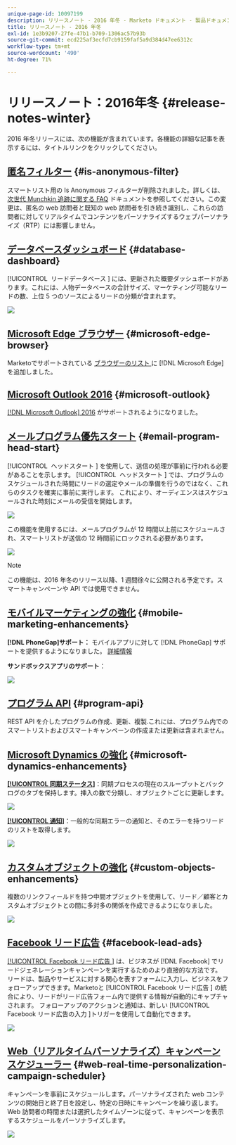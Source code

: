 ```yaml
---
unique-page-id: 10097199
description: リリースノート - 2016 年冬 - Marketo ドキュメント - 製品ドキュメント
title: リリースノート - 2016 年冬
exl-id: 1e3b9207-27fe-47b1-b709-1306ac57b93b
source-git-commit: ecd225af3ecfd7cb9159faf5a9d384d47ee6312c
workflow-type: tm+mt
source-wordcount: '490'
ht-degree: 71%

---
```


# リリースノート：2016年冬 {#release-notes-winter}

2016 年冬リリースには、次の機能が含まれています。各機能の詳細な記事を表示するには、タイトルリンクをクリックしてください。

## [匿名フィルター](/help/marketo/product-docs/administration/additional-integrations/add-munchkin-tracking-code-to-your-website/next-generation-munchkin-tracking-faq.md) {#is-anonymous-filter}

スマートリスト用の Is Anonymous フィルターが削除されました。詳しくは、[次世代 Munchkin 追跡に関する FAQ](/help/marketo/product-docs/administration/additional-integrations/add-munchkin-tracking-code-to-your-website/next-generation-munchkin-tracking-faq.md) ドキュメントを参照してください。この変更は、匿名の web 訪問者と既知の web 訪問者を引き続き識別し、これらの訪問者に対してリアルタイムでコンテンツをパーソナライズするウェブパーソナライズ（RTP）には影響しません。

## [データベースダッシュボード](/help/marketo/product-docs/core-marketo-concepts/smart-lists-and-static-lists/managing-people-in-smart-lists/database-dashboard.md)  {#database-dashboard}

[!UICONTROL &#x200B; リードデータベース &#x200B;] には、更新された概要ダッシュボードがあります。これには、人物データベースの合計サイズ、マーケティング可能なリードの数、上位 5 つのソースによるリードの分類が含まれます。

![](assets/image2016-1-12-16-3a18-3a7.png)

## [Microsoft Edge ブラウザー](/help/marketo/product-docs/administration/setup-administration/supported-browsers.md) {#microsoft-edge-browser}

Marketoでサポートされている [ ブラウザーのリスト ](https://docs.marketo.com/display/public/DOCS/Supported+Browsers) に [!DNL Microsoft Edge] を追加しました。

## [Microsoft Outlook 2016](/help/marketo/product-docs/marketo-sales-insight/msi-outlook-plugin/install-the-marketo-email-add-in-for-outlook-with-a-registration-code.md) {#microsoft-outlook}

[[!DNL Microsoft Outlook] 2016](/help/marketo/product-docs/marketo-sales-insight/msi-outlook-plugin/install-the-marketo-email-add-in-for-outlook-with-a-registration-code.md) がサポートされるようになりました。

## [メールプログラム優先スタート](/help/marketo/product-docs/email-marketing/email-programs/email-program-actions/head-start-for-email-programs.md) {#email-program-head-start}

[!UICONTROL &#x200B; ヘッドスタート &#x200B;] を使用して、送信の処理が事前に行われる必要があることを示します。 [!UICONTROL &#x200B; ヘッドスタート &#x200B;] では、プログラムのスケジュールされた時間にリードの選定やメールの準備を行うのではなく、これらのタスクを確実に事前に実行します。 これにより、オーディエンスはスケジュールされた時刻にメールの受信を開始します。

![](assets/image2016-1-11-15-3a38-3a3.png)

この機能を使用するには、メールプログラムが 12 時間以上前にスケジュールされ、スマートリストが送信の 12 時間前にロックされる必要があります。

![](assets/image2016-1-11-15-3a35-3a55.png)

>[!NOTE]
>
>この機能は、2016 年冬のリリース以降、1 週間徐々に公開される予定です。スマートキャンペーンや API では使用できません。

## [モバイルマーケティングの強化](/help/marketo/product-docs/mobile-marketing/admin/add-a-mobile-app.md) {#mobile-marketing-enhancements}

**[!DNL PhoneGap]サポート：** モバイルアプリに対して [!DNL PhoneGap] サポートを提供するようになりました。 [詳細情報](https://developers.marketo.com/documentation/mobile/phonegap-plugin/)

**サンドボックスアプリのサポート**：

![](assets/image2016-1-12-10-3a47-3a13.png)

## [プログラム API](https://developers.marketo.com/documentation/programs/) {#program-api}

REST API を介したプログラムの作成、更新、複製.これには、プログラム内でのスマートリストおよびスマートキャンペーンの作成または更新は含まれません。

## [Microsoft Dynamics の強化](/help/marketo/product-docs/crm-sync/microsoft-dynamics-sync/microsoft-dynamics-sync-details/sync-status.md) {#microsoft-dynamics-enhancements}

**[[!UICONTROL 同期ステータス]](/help/marketo/product-docs/crm-sync/microsoft-dynamics-sync/microsoft-dynamics-sync-details/sync-status.md)**：同期プロセスの現在のスループットとバックログのタブを保持します。挿入の数で分類し、オブジェクトごとに更新します。

![](assets/pending-backog-cropped.png)

**[[!UICONTROL 通知]](/help/marketo/product-docs/core-marketo-concepts/miscellaneous/understanding-notifications/notification-types.md)**：一般的な同期エラーの通知と、そのエラーを持つリードのリストを取得します。

![](assets/image2016-1-12-8-3a13-3a9.png)

## [カスタムオブジェクトの強化](/help/marketo/product-docs/administration/marketo-custom-objects/create-marketo-custom-objects.md) {#custom-objects-enhancements}

複数のリンクフィールドを持つ中間オブジェクトを使用して、リード／顧客とカスタムオブジェクトとの間に多対多の関係を作成できるようになりました。

![](assets/image2016-1-11-12-3a59-3a59.png)

## [Facebook リード広告](/help/marketo/product-docs/demand-generation/facebook/set-up-facebook-lead-ads.md) {#facebook-lead-ads}

[[!UICONTROL Facebook リード広告 &#x200B;]](https://www.facebook.com/business/a/lead-ads) は、ビジネスが [!DNL Facebook] でリードジェネレーションキャンペーンを実行するためのより直接的な方法です。 リードは、製品やサービスに対する関心を表すフォームに入力し、ビジネスをフォローアップできます。Marketoと [!UICONTROL Facebook リード広告 &#x200B;] の統合により、リードがリード広告フォーム内で提供する情報が自動的にキャプチャされます。 フォローアップのアクションと通知は、新しい [!UICONTROL Facebook リード広告の入力 &#x200B;]トリガーを使用して自動化できます。

![](assets/image2016-1-11-10-3a20-3a39.png)

## [Web（リアルタイムパーソナライズ）キャンペーンスケジューラー](/help/marketo/product-docs/web-personalization/working-with-web-campaigns/schedule-a-web-campaign.md) {#web-real-time-personalization-campaign-scheduler}

キャンペーンを事前にスケジュールします。パーソナライズされた web コンテンツの開始日と終了日を設定し、特定の日時にキャンペーンを繰り返します。Web 訪問者の時間または選択したタイムゾーンに従って、キャンペーンを表示するスケジュールをパーソナライズします。

![](assets/image2016-1-14-8-3a36-3a36.png)
